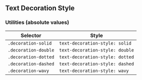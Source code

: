 ## Text Decoration Style

### Utilities (absolute values)

| Selector             | Style                           |
| -------------------- | ------------------------------- |
| `.decoration-solid`  | `text-decoration-style: solid`  |
| `.decoration-double` | `text-decoration-style: double` |
| `.decoration-dotted` | `text-decoration-style: dotted` |
| `.decoration-dashed` | `text-decoration-style: dashed` |
| `.decoration-wavy`   | `text-decoration-style: wavy`   |
